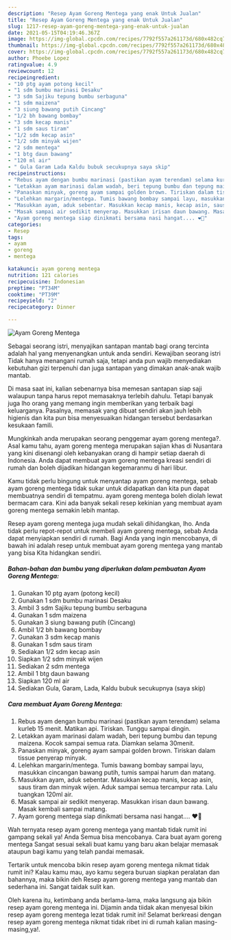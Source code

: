 ```yaml
---
description: "Resep Ayam Goreng Mentega yang enak Untuk Jualan"
title: "Resep Ayam Goreng Mentega yang enak Untuk Jualan"
slug: 1217-resep-ayam-goreng-mentega-yang-enak-untuk-jualan
date: 2021-05-15T04:19:46.367Z
image: https://img-global.cpcdn.com/recipes/7792f557a261173d/680x482cq70/ayam-goreng-mentega-foto-resep-utama.jpg
thumbnail: https://img-global.cpcdn.com/recipes/7792f557a261173d/680x482cq70/ayam-goreng-mentega-foto-resep-utama.jpg
cover: https://img-global.cpcdn.com/recipes/7792f557a261173d/680x482cq70/ayam-goreng-mentega-foto-resep-utama.jpg
author: Phoebe Lopez
ratingvalue: 4.9
reviewcount: 12
recipeingredient:
- "10 ptg ayam potong kecil"
- "1 sdm bumbu marinasi Desaku"
- "3 sdm Sajiku tepung bumbu serbaguna"
- "1 sdm maizena"
- "3 siung bawang putih Cincang"
- "1/2 bh bawang bombay"
- "3 sdm kecap manis"
- "1 sdm saus tiram"
- "1/2 sdm kecap asin"
- "1/2 sdm minyak wijen"
- "2 sdm mentega"
- "1 btg daun bawang"
- "120 ml air"
- " Gula Garam Lada Kaldu bubuk secukupnya saya skip"
recipeinstructions:
- "Rebus ayam dengan bumbu marinasi (pastikan ayam terendam) selama kurleb 15 menit. Matikan api. Tiriskan. Tunggu sampai dingin."
- "Letakkan ayam marinasi dalam wadah, beri tepung bumbu dan tepung maizena. Kocok sampai semua rata. Diamkan selama 30menit."
- "Panaskan minyak, goreng ayam sampai golden brown. Tiriskan dalam tissue penyerap minyak."
- "Lelehkan margarin/mentega. Tumis bawang bombay sampai layu, masukkan cincangan bawang putih, tumis sampai harum dan matang."
- "Masukkan ayam, aduk sebentar. Masukkan kecap manis, kecap asin, saus tiram dan minyak wijen. Aduk sampai semua tercampur rata. Lalu tuangkan 120ml air."
- "Masak sampai air sedikit menyerap. Masukkan irisan daun bawang. Masak kembali sampai matang."
- "Ayam goreng mentega siap dinikmati bersama nasi hangat.... ❤️🧡"
categories:
- Resep
tags:
- ayam
- goreng
- mentega

katakunci: ayam goreng mentega 
nutrition: 121 calories
recipecuisine: Indonesian
preptime: "PT34M"
cooktime: "PT39M"
recipeyield: "2"
recipecategory: Dinner

---
```



![Ayam Goreng Mentega](https://img-global.cpcdn.com/recipes/7792f557a261173d/680x482cq70/ayam-goreng-mentega-foto-resep-utama.jpg)

Sebagai seorang istri, menyajikan santapan mantab bagi orang tercinta adalah hal yang menyenangkan untuk anda sendiri. Kewajiban seorang istri Tidak hanya menangani rumah saja, tetapi anda pun wajib menyediakan kebutuhan gizi terpenuhi dan juga santapan yang dimakan anak-anak wajib mantab.

Di masa  saat ini, kalian sebenarnya bisa memesan santapan siap saji walaupun tanpa harus repot memasaknya terlebih dahulu. Tetapi banyak juga lho orang yang memang ingin memberikan yang terbaik bagi keluarganya. Pasalnya, memasak yang dibuat sendiri akan jauh lebih higienis dan kita pun bisa menyesuaikan hidangan tersebut berdasarkan kesukaan famili. 



Mungkinkah anda merupakan seorang penggemar ayam goreng mentega?. Asal kamu tahu, ayam goreng mentega merupakan sajian khas di Nusantara yang kini disenangi oleh kebanyakan orang di hampir setiap daerah di Indonesia. Anda dapat membuat ayam goreng mentega kreasi sendiri di rumah dan boleh dijadikan hidangan kegemaranmu di hari libur.

Kamu tidak perlu bingung untuk menyantap ayam goreng mentega, sebab ayam goreng mentega tidak sukar untuk didapatkan dan kita pun dapat membuatnya sendiri di tempatmu. ayam goreng mentega boleh diolah lewat bermacam cara. Kini ada banyak sekali resep kekinian yang membuat ayam goreng mentega semakin lebih mantap.

Resep ayam goreng mentega juga mudah sekali dihidangkan, lho. Anda tidak perlu repot-repot untuk membeli ayam goreng mentega, sebab Anda dapat menyiapkan sendiri di rumah. Bagi Anda yang ingin mencobanya, di bawah ini adalah resep untuk membuat ayam goreng mentega yang mantab yang bisa Kita hidangkan sendiri.

<!--inarticleads1-->

##### Bahan-bahan dan bumbu yang diperlukan dalam pembuatan Ayam Goreng Mentega:

1. Gunakan 10 ptg ayam (potong kecil)
1. Gunakan 1 sdm bumbu marinasi Desaku
1. Ambil 3 sdm Sajiku tepung bumbu serbaguna
1. Gunakan 1 sdm maizena
1. Gunakan 3 siung bawang putih (Cincang)
1. Ambil 1/2 bh bawang bombay
1. Gunakan 3 sdm kecap manis
1. Gunakan 1 sdm saus tiram
1. Sediakan 1/2 sdm kecap asin
1. Siapkan 1/2 sdm minyak wijen
1. Sediakan 2 sdm mentega
1. Ambil 1 btg daun bawang
1. Siapkan 120 ml air
1. Sediakan  Gula, Garam, Lada, Kaldu bubuk secukupnya (saya skip)




<!--inarticleads2-->

##### Cara membuat Ayam Goreng Mentega:

1. Rebus ayam dengan bumbu marinasi (pastikan ayam terendam) selama kurleb 15 menit. Matikan api. Tiriskan. Tunggu sampai dingin.
1. Letakkan ayam marinasi dalam wadah, beri tepung bumbu dan tepung maizena. Kocok sampai semua rata. Diamkan selama 30menit.
1. Panaskan minyak, goreng ayam sampai golden brown. Tiriskan dalam tissue penyerap minyak.
1. Lelehkan margarin/mentega. Tumis bawang bombay sampai layu, masukkan cincangan bawang putih, tumis sampai harum dan matang.
1. Masukkan ayam, aduk sebentar. Masukkan kecap manis, kecap asin, saus tiram dan minyak wijen. Aduk sampai semua tercampur rata. Lalu tuangkan 120ml air.
1. Masak sampai air sedikit menyerap. Masukkan irisan daun bawang. Masak kembali sampai matang.
1. Ayam goreng mentega siap dinikmati bersama nasi hangat.... ❤️🧡




Wah ternyata resep ayam goreng mentega yang mantab tidak rumit ini gampang sekali ya! Anda Semua bisa mencobanya. Cara buat ayam goreng mentega Sangat sesuai sekali buat kamu yang baru akan belajar memasak ataupun bagi kamu yang telah pandai memasak.

Tertarik untuk mencoba bikin resep ayam goreng mentega nikmat tidak rumit ini? Kalau kamu mau, ayo kamu segera buruan siapkan peralatan dan bahannya, maka bikin deh Resep ayam goreng mentega yang mantab dan sederhana ini. Sangat taidak sulit kan. 

Oleh karena itu, ketimbang anda berlama-lama, maka langsung aja bikin resep ayam goreng mentega ini. Dijamin anda tiidak akan menyesal bikin resep ayam goreng mentega lezat tidak rumit ini! Selamat berkreasi dengan resep ayam goreng mentega nikmat tidak ribet ini di rumah kalian masing-masing,ya!.

